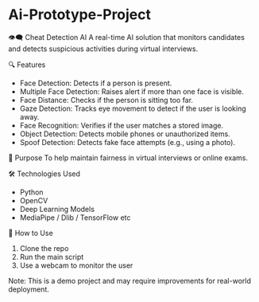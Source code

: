 # Ai-Prototype-Project
👁️‍🗨️ Cheat Detection AI
A real-time AI solution that monitors candidates and detects suspicious activities during virtual interviews.

🔍 Features
- Face Detection: Detects if a person is present.
- Multiple Face Detection: Raises alert if more than one face is visible.
- Face Distance: Checks if the person is sitting too far.
- Gaze Detection: Tracks eye movement to detect if the user is looking away.
- Face Recognition: Verifies if the user matches a stored image.
- Object Detection: Detects mobile phones or unauthorized items.
- Spoof Detection: Detects fake face attempts (e.g., using a photo).

🎯 Purpose
To help maintain fairness in virtual interviews or online exams.

🛠️ Technologies Used
- Python
- OpenCV
- Deep Learning Models
- MediaPipe / Dlib / TensorFlow etc

📁 How to Use
1. Clone the repo
2. Run the main script
3. Use a webcam to monitor the user

Note: This is a demo project and may require improvements for real-world deployment.

